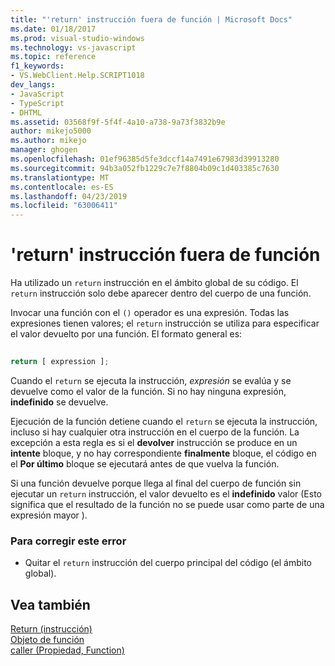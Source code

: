 ```yaml
---
title: "'return' instrucción fuera de función | Microsoft Docs"
ms.date: 01/18/2017
ms.prod: visual-studio-windows
ms.technology: vs-javascript
ms.topic: reference
f1_keywords:
- VS.WebClient.Help.SCRIPT1018
dev_langs:
- JavaScript
- TypeScript
- DHTML
ms.assetid: 03568f9f-5f4f-4a10-a738-9a73f3832b9e
author: mikejo5000
ms.author: mikejo
manager: ghogen
ms.openlocfilehash: 01ef96385d5fe3dccf14a7491e67983d39913280
ms.sourcegitcommit: 94b3a052fb1229c7e7f8804b09c1d403385c7630
ms.translationtype: MT
ms.contentlocale: es-ES
ms.lasthandoff: 04/23/2019
ms.locfileid: "63006411"
---
```

# <a name="return-statement-outside-of-function"></a>'return' instrucción fuera de función
Ha utilizado un `return` instrucción en el ámbito global de su código. El `return` instrucción solo debe aparecer dentro del cuerpo de una función.  
  
 Invocar una función con el `()` operador es una expresión. Todas las expresiones tienen valores; el `return` instrucción se utiliza para especificar el valor devuelto por una función. El formato general es:  
  
```js
  
return [ expression ];  
```  
  
 Cuando el `return` se ejecuta la instrucción, *expresión* se evalúa y se devuelve como el valor de la función. Si no hay ninguna expresión, **indefinido** se devuelve.  
  
 Ejecución de la función detiene cuando el `return` se ejecuta la instrucción, incluso si hay cualquier otra instrucción en el cuerpo de la función. La excepción a esta regla es si el **devolver** instrucción se produce en un **intente** bloque, y no hay correspondiente **finalmente** bloque, el código en el  **Por último** bloque se ejecutará antes de que vuelva la función.  
  
 Si una función devuelve porque llega al final del cuerpo de función sin ejecutar un `return` instrucción, el valor devuelto es el **indefinido** valor (Esto significa que el resultado de la función no se puede usar como parte de una expresión mayor ).  
  
### <a name="to-correct-this-error"></a>Para corregir este error  
  
- Quitar el `return` instrucción del cuerpo principal del código (el ámbito global).  
  
## <a name="see-also"></a>Vea también  
 [Return (instrucción)](../../javascript/reference/return-statement-javascript.md)   
 [Objeto de función](../../javascript/reference/function-object-javascript.md)   
 [caller (Propiedad, Function)](../../javascript/reference/caller-property-function-javascript.md)